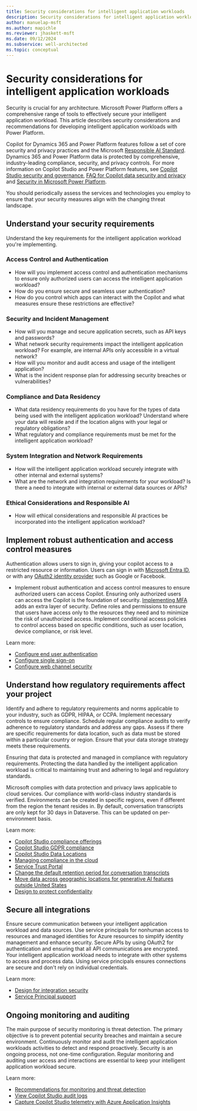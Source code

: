 ```yaml
---
title: Security considerations for intelligent application workloads
description: Security considerations for intelligent application workloads TODO
author: manuelap-msft
ms.author: mapichle
ms.reviewer: jhaskett-msft
ms.date: 09/12/2024
ms.subservice: well-architected
ms.topic: conceptual
---
```


# Security considerations for intelligent application workloads

Security is crucial for any architecture. Microsoft Power Platform offers a comprehensive range of tools to effectively secure your intelligent application workload. This article describes security considerations and recommendations for developing intelligent application workloads with Power Platform.

Copilot for Dynamics 365 and Power Platform features follow a set of core security and privacy practices and the Microsoft [Responsible AI Standard](https://www.microsoft.com/ai/principles-and-approach). Dynamics 365 and Power Platform data is protected by comprehensive, industry-leading compliance, security, and privacy controls. For more information on Copilot Studio and Power Platform features, see [Copilot Studio security and governance](/microsoft-copilot-studio/security-and-governance), [FAQ for Copilot data security and privacy](/power-platform/faqs-copilot-data-security-privacy) and [Security in Microsoft Power Platform](/power-platform/admin/security/overview).

You should periodically assess the services and technologies you employ to ensure that your security measures align with the changing threat landscape.

## Understand your security requirements

Understand the key requirements for the intelligent application workload you're implementing.

### Access Control and Authentication

- How will you implement access control and authentication mechanisms to ensure only authorized users can access the intelligent application workload?
- How do you ensure secure and seamless user authentication?
- How do you control which apps can interact with the Copilot and what measures ensure these restrictions are effective?
 
### Security and Incident Management

- How will you manage and secure application secrets, such as API keys and passwords?
- What network security requirements impact the intelligent application workload? For example, are internal APIs only accessible in a virtual network?
- How will you monitor and audit access and usage of the intelligent application?
- What is the incident response plan for addressing security breaches or vulnerabilities?
 
### Compliance and Data Residency

- What data residency requirements do you have for the types of data being used with the intelligent application workload? Understand where your data will reside and if the location aligns with your legal or regulatory obligations?
- What regulatory and compliance requirements must be met for the intelligent application workload?
 
### System Integration and Network Requirements

- How will the intelligent application workload securely integrate with other internal and external systems?
- What are the network and integration requirements for your workload? Is there a need to integrate with internal or external data sources or APIs?

### Ethical Considerations and Responsible AI

- How will ethical considerations and responsible AI practices be incorporated into the intelligent application workload?

## Implement robust authentication and access control measures

Authentication allows users to sign in, giving your copilot access to a restricted resource or information. Users can sign in with [Microsoft Entra ID](/microsoft-copilot-studio/configuration-authentication-azure-ad), or with any [OAuth2 identity provider](/azure/active-directory/develop/v2-oauth2-auth-code-flow) such as Google or Facebook.

- Implement robust authentication and access control measures to ensure authorized users can access Copilot. Ensuring only authorized users can access the Copilot is the foundation of security. [Implementing MFA](/entra/fundamentals/how-subscriptions-associated-directory) adds an extra layer of security. Define roles and permissions to ensure that users have access only to the resources they need and to minimize the risk of unauthorized access. Implement conditional access policies to control access based on specific conditions, such as user location, device compliance, or risk level.

Learn more:

- [Configure end user authentication](/microsoft-copilot-studio/configuration-authentication-azure-ad)
- [Configure single sign-on](/microsoft-copilot-studio/configure-sso?tabs=webApp)
- [Configure web channel security](/microsoft-copilot-studio/configure-web-security)

## Understand how regulatory requirements affect your project

Identify and adhere to regulatory requirements and norms applicable to your industry, such as GDPR, HIPAA, or CCPA. Implement necessary controls to ensure compliance. Schedule regular compliance audits to verify adherence to regulatory standards and address any gaps. Assess if there are specific requirements for data location, such as data must be stored within a particular country or region. Ensure that your data storage strategy meets these requirements. 

Ensuring that data is protected and managed in compliance with regulatory requirements. Protecting the data handled by the intelligent application workload is critical to maintaining trust and adhering to legal and regulatory standards.

Microsoft complies with data protection and privacy laws applicable to cloud services. Our compliance with world-class industry standards is verified. Environments can be created in specific regions, even if different from the region the tenant resides in. By default, conversation transcripts are only kept for 30 days in Dataverse. This can be updated on per-environment basis.

Learn more:

- [Copilot Studio compliance offerings](/microsoft-copilot-studio/admin-certification)
- [Copilot Studio GDPR compliance](/microsoft-copilot-studio/personal-data-summary)
- [Copilot Studio Data Locations](/microsoft-copilot-studio/data-location?tabs=web)
- [Managing compliance in the cloud](https://www.microsoft.com/trust-center/compliance/compliance-overview)
- [Service Trust Portal](https://servicetrust.microsoft.com/ViewPage/HomePageVNext)
- [Change the default retention period for conversation transcripts](/microsoft-copilot-studio/analytics-sessions-transcripts#change-the-default-retention-period)
- [Move data across geographic locations for generative AI features outside United States](/microsoft-copilot-studio/manage-data-movement-outside-us)
- [Design to protect confidentiality](/power-platform/well-architected/security/principles#design-to-protect-confidentiality)

## Secure all integrations

Ensure secure communication between your intelligent application workload and data sources. Use service principals for nonhuman access to resources and managed identities for Azure resources to simplify identity management and enhance security. Secure APIs by using OAuth2 for authentication and ensuring that all API communications are encrypted. Your intelligent application workload needs to integrate with other systems to access and process data. Using service principals ensures connections are secure and don't rely on individual credentials.

Learn more:

- [Design for integration security](/power-platform/well-architected/security/principles#design-for-integration-security)
- [Service Principal support](/power-automate/service-principal-support)

## Ongoing monitoring and auditing

The main purpose of security monitoring is threat detection. The primary objective is to prevent potential security breaches and maintain a secure environment. Continuously monitor and audit the intelligent application workloads activities to detect and respond proactively. Security is an ongoing process, not one-time configuration. Regular monitoring and auditing user access and interactions are essential to keep your intelligent application workload secure.

Learn more:

- [Recommendations for monitoring and threat detection](/power-platform/well-architected/security/monitor-threats)
- [View Copilot Studio audit logs](/microsoft-copilot-studio/admin-logging-copilot-studio)
- [Capture Copilot Studio telemetry with Azure Application Insights](/microsoft-copilot-studio/advanced-bot-framework-composer-capture-telemetry?tabs=webApp)
